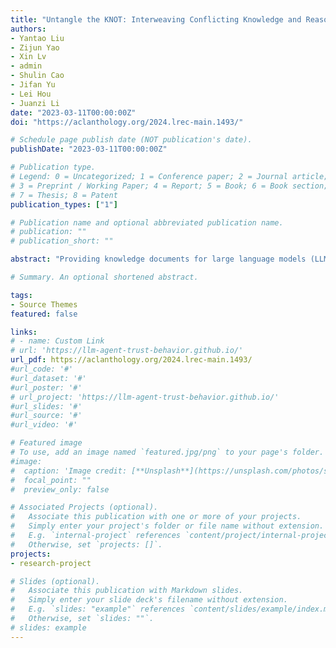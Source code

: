 ```yaml
---
title: "Untangle the KNOT: Interweaving Conflicting Knowledge and Reasoning Skills in Large Language Models"
authors:
- Yantao Liu
- Zijun Yao
- Xin Lv
- admin
- Shulin Cao
- Jifan Yu
- Lei Hou
- Juanzi Li
date: "2023-03-11T00:00:00Z"
doi: "https://aclanthology.org/2024.lrec-main.1493/"

# Schedule page publish date (NOT publication's date).
publishDate: "2023-03-11T00:00:00Z"

# Publication type.
# Legend: 0 = Uncategorized; 1 = Conference paper; 2 = Journal article;
# 3 = Preprint / Working Paper; 4 = Report; 5 = Book; 6 = Book section;
# 7 = Thesis; 8 = Patent
publication_types: ["1"]

# Publication name and optional abbreviated publication name.
# publication: ""
# publication_short: ""

abstract: "Providing knowledge documents for large language models (LLMs) has emerged as a promising solution to update the static knowledge inherent in their parameters. However, knowledge in the document may conflict with the memory of LLMs due to outdated or incorrect knowledge in the LLMs’ parameters. This leads to the necessity of examining the capability of LLMs to assimilate supplemental external knowledge that conflicts with their memory. While previous studies have explained to what extent LLMs extract conflicting knowledge from the provided text, they neglect the necessity to <b>reason</b> with conflicting knowledge. Furthermore, there lack a detailed analysis on strategies to enable LLMs to resolve conflicting knowledge via prompting, decoding strategy, and supervised fine-tuning. To address these limitations, we construct a new dataset, dubbed KNOT, for knowledge conflict resolution examination in the form of question answering. KNOT facilitates in-depth analysis by dividing reasoning with conflicting knowledge into three levels: (1) Direct Extraction, which directly extracts conflicting knowledge to answer questions. (2) Explicit Reasoning, which reasons with conflicting knowledge when the reasoning path is explicitly provided in the question. (3) Implicit Reasoning, where reasoning with conflicting knowledge requires LLMs to infer the reasoning path independently to answer questions. We also conduct extensive experiments on KNOT to establish empirical guidelines for LLMs to utilize conflicting knowledge in complex circumstances. "

# Summary. An optional shortened abstract.

tags:
- Source Themes
featured: false

links:
# - name: Custom Link
# url: 'https://llm-agent-trust-behavior.github.io/'
url_pdf: https://aclanthology.org/2024.lrec-main.1493/
#url_code: '#'
#url_dataset: '#'
#url_poster: '#'
# url_project: 'https://llm-agent-trust-behavior.github.io/'
#url_slides: '#'
#url_source: '#'
#url_video: '#'

# Featured image
# To use, add an image named `featured.jpg/png` to your page's folder. 
#image:
#  caption: 'Image credit: [**Unsplash**](https://unsplash.com/photos/s9CC2SKySJM)'
#  focal_point: ""
#  preview_only: false

# Associated Projects (optional).
#   Associate this publication with one or more of your projects.
#   Simply enter your project's folder or file name without extension.
#   E.g. `internal-project` references `content/project/internal-project/index.md`.
#   Otherwise, set `projects: []`.
projects:
- research-project

# Slides (optional).
#   Associate this publication with Markdown slides.
#   Simply enter your slide deck's filename without extension.
#   E.g. `slides: "example"` references `content/slides/example/index.md`.
#   Otherwise, set `slides: ""`.
# slides: example
---
```

<!-- {{% callout note %}}
Create your slides in Markdown - click the *Slides* button to check out the example.
{{% /callout %}} -->

<!-- At present, the paper has not yet been published, and relevant materials will not be displayed. -->
